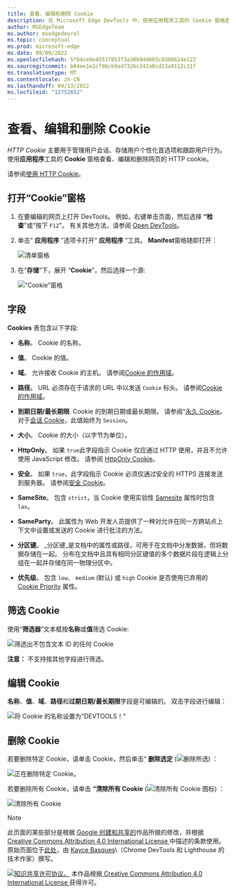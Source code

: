 ```yaml
---
title: 查看、编辑和删除 Cookie
description: 在 Microsoft Edge DevTools 中，使用应用程序工具的 Cookie 窗格查看、编辑和删除网页的 HTTP Cookie。  HTTP Cookie 用于管理用户会话、存储用户个性化首选项和跟踪用户行为。
author: MSEdgeTeam
ms.author: msedgedevrel
ms.topic: conceptual
ms.prod: microsoft-edge
ms.date: 09/09/2022
ms.openlocfilehash: 5f84ce0e45537853f3a30b944603c8388624e122
ms.sourcegitcommit: b04ee1e1cf86cb9ad732bc242a8cd23a9112c31f
ms.translationtype: MT
ms.contentlocale: zh-CN
ms.lasthandoff: 09/13/2022
ms.locfileid: "12752652"
---
```

<!-- Copyright Kayce Basques

   Licensed under the Apache License, Version 2.0 (the "License");
   you may not use this file except in compliance with the License.
   You may obtain a copy of the License at

       https://www.apache.org/licenses/LICENSE-2.0

   Unless required by applicable law or agreed to in writing, software
   distributed under the License is distributed on an "AS IS" BASIS,
   WITHOUT WARRANTIES OR CONDITIONS OF ANY KIND, either express or implied.
   See the License for the specific language governing permissions and
   limitations under the License.  -->
# <a name="view-edit-and-delete-cookies"></a>查看、编辑和删除 Cookie

_HTTP Cookie_ 主要用于管理用户会话、存储用户个性化首选项和跟踪用户行为。  使用**应用程序**工具的 **Cookie** 窗格查看、编辑和删除网页的 HTTP cookie。

请参阅[使用 HTTP Cookie](https://developer.mozilla.org/docs/Web/HTTP/Cookies)。


<!-- ====================================================================== -->
## <a name="open-the-cookies-pane"></a>打开“Cookie”窗格

1. 在要编辑的网页上打开 DevTools。  例如，右键单击页面，然后选择 **“检查**”或“按下 `F12`”。  有关其他方法，请参阅 [Open DevTools](/microsoft-edge/devtools-guide-chromium/open)。

2. 单击“ **应用程序** ”选项卡打开“ **应用程序** ”工具。 **Manifest**窗格随即打开：

   ![清单窗格](cookies-images/pick-application-no-manifest.png)

3. 在“**存储**“下，展开 “**Cookie**”，然后选择一个源:

   ![“Cookie”窗格](cookies-images/open-cookies-select-source.png)

<!-- ====================================================================== -->
## <a name="fields"></a>字段

**Cookies** 表包含以下字段:

*  **名称**。  Cookie 的名称。

*  **值**。  Cookie 的值。

*  **域**。  允许接收 Cookie 的主机。  请参阅[Cookie 的作用域](https://developer.mozilla.org/docs/Web/HTTP/Cookies#Scope_of_cookies)。

*  **路径**。  URL 必须存在于请求的 URL 中以发送 `Cookie` 标头。  请参阅[Cookie 的作用域](https://developer.mozilla.org/docs/Web/HTTP/Cookies#Scope_of_cookies)。

*  **到期日期/最长期限**.  Cookie 的到期日期或最长期限。  请参阅“[永久 Cookie](https://developer.mozilla.org/docs/Web/HTTP/Cookies#Permanent_cookies)。  对于[会话 Cookie](https://developer.mozilla.org/docs/Web/HTTP/Cookies#Session_cookies)，此值始终为 `Session`。

*  **大小**。  Cookie 的大小（以字节为单位）。

*  **HttpOnly**。  如果 `true`此字段指示 Cookie 仅应通过 HTTP 使用，并且不允许使用 JavaScript 修改。  请参阅 [HttpOnly Cookie](https://developer.mozilla.org/docs/Web/HTTP/Cookies#Secure_and_HttpOnly_cookies)。

*  **安全**。  如果 `true`，此字段指示 Cookie 必须仅通过安全的 HTTPS 连接发送到服务器。  请参阅[安全 Cookie](https://developer.mozilla.org/docs/Web/HTTP/Cookies#Secure_and_HttpOnly_cookies)。

*  **SameSite**。  包含 `strict`，当 Cookie 使用实验性 [Samesite](https://developer.mozilla.org/docs/Web/HTTP/Cookies#SameSite_cookies) 属性时包含 `lax`。

*  **SameParty**。 此属性为 Web 开发人员提供了一种对允许在同一方跨站点上下文中设置或发送的 Cookie 进行批注的方法。 

*  **分区键**。 _分区键_是文档中的属性或路径，可用于在文档中分发数据，但将数据存储在一起。 分布在文档中且具有相同分区键值的多个数据片段在逻辑上分组在一起并存储在同一物理分区中。

*  **优先级**。  包含 `low`、 `medium` (默认) 或 `high` Cookie 是否使用已弃用的 [Cookie Priority](https://bugs.chromium.org/p/chromium/issues/detail?id=232693) 属性。


<!-- ====================================================================== -->
## <a name="filter-cookies"></a>筛选 Cookie

使用“**筛选器**”文本框按**名称**或**值**筛选 Cookie:

![筛选出不包含文本 ID 的任何 Cookie](cookies-images/filter-cookies-name.png)

**注意：** 不支持按其他字段进行筛选。

<!-- ====================================================================== -->
## <a name="edit-a-cookie"></a>编辑 Cookie

**名称**、**值**、**域**、**路径**和**过期日期/最长期限**字段是可编辑的。  双击字段进行编辑：

![将 Cookie 的名称设置为"DEVTOOLS！"](cookies-images/rename-cookie.png)

<!-- ====================================================================== -->
## <a name="delete-cookies"></a>删除 Cookie

若要删除特定 Cookie，请单击 Cookie，然后单击“ **删除选定** (![删除所选](cookies-images/delete-cookie-icon.png)) ：

![正在删除特定 Cookie。](cookies-images/delete-selected-cookie.png)

若要删除所有 Cookie，请单击 **“清除所有 Cookie** (![清除所有 Cookie 图标](cookies-images/clear-all-cookies-icon.png)) ：

![清除所有 Cookie](cookies-images/clear-all-cookies.png)



<!-- ====================================================================== -->
> [!NOTE]
> 此页面的某些部分是根据 [Google 创建和共享的](https://developers.google.com/terms/site-policies)作品所做的修改，并根据[ Creative Commons Attribution 4.0 International License ](https://creativecommons.org/licenses/by/4.0)中描述的条款使用。
> 原始页面位于[此处](https://developer.chrome.com/docs/devtools/storage/cookies/)，由 [Kayce Basques](https://developers.google.com/web/resources/contributors#kayce-basques)\（Chrome DevTools 和 Lighthouse 的技术作家）撰写。

[![知识共享许可协议。](../../media/cc-logo/88x31.png)](https://creativecommons.org/licenses/by/4.0)
本作品根据[ Creative Commons Attribution 4.0 International License ](https://creativecommons.org/licenses/by/4.0)获得许可。
